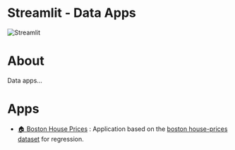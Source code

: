 # Streamlit - Data Apps
![Streamlit](https://assets.website-files.com/5dc3b47ddc6c0c2a1af74ad0/5e18182ad27bcfbb9dff263a_RGB_Logo_Horizontal_Color_Light_Bg-p-2000.png)

# About
Data apps...

# Apps
- [🏠 Boston House Prices](www.google.com) : Application based on the [boston house-prices dataset](https://scikit-learn.org/stable/modules/generated/sklearn.datasets.load_boston.html#sklearn.datasets.load_boston) for regression.
